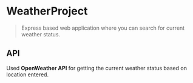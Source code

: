 # WeatherProject
> Express based web application where you can search for current weather status.

## API
Used **OpenWeather API** for getting the current weather status based on location entered.
